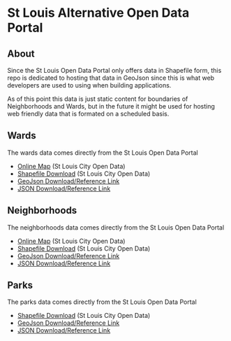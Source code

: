 # St Louis Alternative Open Data Portal
## About
Since the St Louis Open Data Portal only offers data in Shapefile form, this repo is dedicated to hosting that data in GeoJson since this is what web developers are used to using when building applications.

As of this point this data is just static content for boundaries of Neighborhoods and Wards, but in the future it might be used for hosting web friendly data that is formated on a scheduled basis. 

## Wards
The wards data comes directly from the St Louis Open Data Portal 
- [Online Map](https://stlcity.maps.arcgis.com/home/webmap/viewer.html?webmap=c4cb15ba61cc474aaa8e49d64218ed0f) (St Louis City Open Data)
- [Shapefile Download](https://www.stlouis-mo.gov/data/upload/data-files/nbrhds_wards.zip) (St Louis City Open Data)
- [GeoJson Download/Reference Link](https://raw.githubusercontent.com/AvidDabbler/STL-GeoJson-Data/main/Wards_2010.geojson)
- [JSON Download/Reference Link](https://raw.githubusercontent.com/AvidDabbler/STL-GeoJson-Data/main/Wards_2010.json)

## Neighborhoods
The neighborhoods data comes directly from the St Louis Open Data Portal 

- [Online Map](https://stlcity.maps.arcgis.com/home/webmap/viewer.html?webmap=1dff446cfb4e4db59a6c0adff2ab7b67) (St Louis City Open Data)
- [Shapefile Download](https://www.stlouis-mo.gov/data/upload/data-files/nbrhds_wards.zip) (St Louis City Open Data)
- [GeoJson Download/Reference Link](https://raw.githubusercontent.com/AvidDabbler/STL-GeoJson-Data/main/Neighborhood_Boundaries.geojson)
- [JSON Download/Reference Link](https://raw.githubusercontent.com/AvidDabbler/STL-GeoJson-Data/main/Neighborhood_Boundaries.json)

## Parks
The parks data comes directly from the St Louis Open Data Portal 

- [Shapefile Download](https://www.stlouis-mo.gov/data/upload/data-files/parks.zip) (St Louis City Open Data)
- [GeoJson Download/Reference Link](https://raw.githubusercontent.com/AvidDabbler/STL-GeoJson-Data/main/Parks.geojson)
- [JSON Download/Reference Link](https://raw.githubusercontent.com/AvidDabbler/STL-GeoJson-Data/main/Parks.json)
